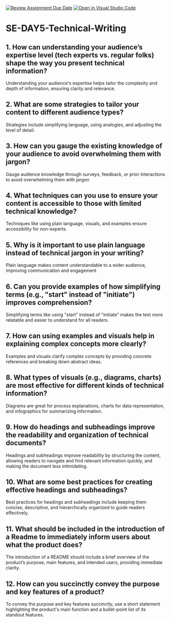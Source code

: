 [![Review Assignment Due Date](https://classroom.github.com/assets/deadline-readme-button-22041afd0340ce965d47ae6ef1cefeee28c7c493a6346c4f15d667ab976d596c.svg)](https://classroom.github.com/a/zsAR-pyY)
[![Open in Visual Studio Code](https://classroom.github.com/assets/open-in-vscode-2e0aaae1b6195c2367325f4f02e2d04e9abb55f0b24a779b69b11b9e10269abc.svg)](https://classroom.github.com/online_ide?assignment_repo_id=15643041&assignment_repo_type=AssignmentRepo)
# SE-DAY5-Technical-Writing
## 1. How can understanding your audience’s expertise level (tech experts vs. regular folks) shape the way you present technical information?
Understanding your audience's expertise helps tailor the complexity and depth of information, ensuring clarity and relevance.

## 2. What are some strategies to tailor your content to different audience types?
Strategies include simplifying language, using analogies, and adjusting the level of detail.

## 3. How can you gauge the existing knowledge of your audience to avoid overwhelming them with jargon?
Gauge audience knowledge through surveys, feedback, or prior interactions to avoid overwhelming them with jargon

## 4. What techniques can you use to ensure your content is accessible to those with limited technical knowledge?
Techniques like using plain language, visuals, and examples ensure accessibility for non-experts.

## 5. Why is it important to use plain language instead of technical jargon in your writing?
Plain language makes content understandable to a wider audience, improving communication and engagement

## 6. Can you provide examples of how simplifying terms (e.g., "start" instead of "initiate") improves comprehension?
Simplifying terms like using "start" instead of "initiate" makes the text more relatable and easier to understand for all readers.


## 7. How can using examples and visuals help in explaining complex concepts more clearly?
Examples and visuals clarify complex concepts by providing concrete references and breaking down abstract ideas.

## 8. What types of visuals (e.g., diagrams, charts) are most effective for different kinds of technical information?
Diagrams are great for process explanations, charts for data representation, and infographics for summarizing information.

## 9. How do headings and subheadings improve the readability and organization of technical documents?
Headings and subheadings improve readability by structuring the content, allowing readers to navigate and find relevant information quickly, and making the document less intimidating.

## 10. What are some best practices for creating effective headings and subheadings?
Best practices for headings and subheadings include keeping them concise, descriptive, and hierarchically organized to guide readers effectively.

## 11. What should be included in the introduction of a Readme to immediately inform users about what the product does?
The introduction of a README should include a brief overview of the product’s purpose, main features, and intended users, providing immediate clarity.

## 12. How can you succinctly convey the purpose and key features of a product?
To convey the purpose and key features succinctly, use a short statement highlighting the product's main function and a bullet-point list of its standout features.
